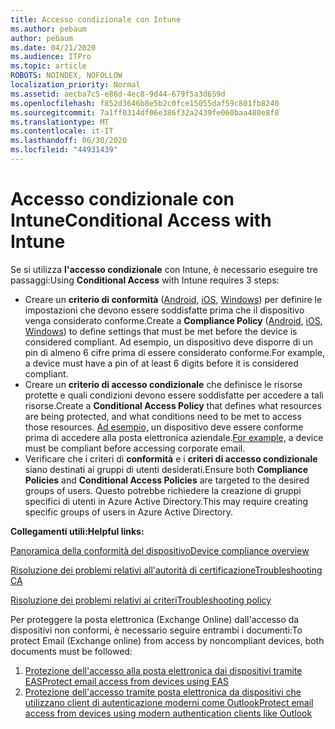 ```yaml
---
title: Accesso condizionale con Intune
ms.author: pebaum
author: pebaum
ms.date: 04/21/2020
ms.audience: ITPro
ms.topic: article
ROBOTS: NOINDEX, NOFOLLOW
localization_priority: Normal
ms.assetid: aecba7c5-e86d-4ec8-9d44-679f5a3d659d
ms.openlocfilehash: f852d3646b8e5b2c0fce15055daf59c801fb8240
ms.sourcegitcommit: 7a1ff0314df06e386f32a2439fe060baa480e8f8
ms.translationtype: MT
ms.contentlocale: it-IT
ms.lasthandoff: 06/30/2020
ms.locfileid: "44931439"
---
```

# <a name="conditional-access-with-intune"></a><span data-ttu-id="fd4ab-102">Accesso condizionale con Intune</span><span class="sxs-lookup"><span data-stu-id="fd4ab-102">Conditional Access with Intune</span></span>

<span data-ttu-id="fd4ab-103">Se si utilizza **l'accesso condizionale** con Intune, è necessario eseguire tre passaggi:</span><span class="sxs-lookup"><span data-stu-id="fd4ab-103">Using  **Conditional Access**  with Intune requires 3 steps:</span></span>

- <span data-ttu-id="fd4ab-104">Creare un **criterio di conformità** ([Android](https://docs.microsoft.com/intune/compliance-policy-create-android), [iOS](https://docs.microsoft.com/intune/compliance-policy-create-ios), [Windows](https://docs.microsoft.com//intune/compliance-policy-create-windows)) per definire le impostazioni che devono essere soddisfatte prima che il dispositivo venga considerato conforme.</span><span class="sxs-lookup"><span data-stu-id="fd4ab-104">Create a  **Compliance Policy**  ([Android](https://docs.microsoft.com/intune/compliance-policy-create-android),  [iOS](https://docs.microsoft.com/intune/compliance-policy-create-ios),  [Windows](https://docs.microsoft.com//intune/compliance-policy-create-windows)) to define settings that must be met before the device is considered compliant.</span></span> <span data-ttu-id="fd4ab-105">Ad esempio, un dispositivo deve disporre di un pin di almeno 6 cifre prima di essere considerato conforme.</span><span class="sxs-lookup"><span data-stu-id="fd4ab-105">For example, a device must have a pin of at least 6 digits before it is considered compliant.</span></span>
- <span data-ttu-id="fd4ab-106">Creare un **criterio di accesso condizionale** che definisce le risorse protette e quali condizioni devono essere soddisfatte per accedere a tali risorse.</span><span class="sxs-lookup"><span data-stu-id="fd4ab-106">Create a **Conditional Access Policy**  that defines what resources are being protected, and what conditions need to be met to access those resources.</span></span>  <span data-ttu-id="fd4ab-107">[Ad esempio,](https://docs.microsoft.com/intune/tutorial-protect-email-on-unmanaged-devices#create-conditional-access-policies) un dispositivo deve essere conforme prima di accedere alla posta elettronica aziendale.</span><span class="sxs-lookup"><span data-stu-id="fd4ab-107">[For example,](https://docs.microsoft.com/intune/tutorial-protect-email-on-unmanaged-devices#create-conditional-access-policies)  a device must be compliant before accessing corporate email.</span></span>
- <span data-ttu-id="fd4ab-108">Verificare che i criteri di **conformità** e i **criteri di accesso condizionale** siano destinati ai gruppi di utenti desiderati.</span><span class="sxs-lookup"><span data-stu-id="fd4ab-108">Ensure both **Compliance Policies**  and  **Conditional Access Policies**  are targeted to the desired groups of users.</span></span> <span data-ttu-id="fd4ab-109">Questo potrebbe richiedere la creazione di gruppi specifici di utenti in Azure Active Directory.</span><span class="sxs-lookup"><span data-stu-id="fd4ab-109">This may require creating specific groups of users in Azure Active Directory.</span></span>

<span data-ttu-id="fd4ab-110">**Collegamenti utili:**</span><span class="sxs-lookup"><span data-stu-id="fd4ab-110">**Helpful links:**</span></span>

[<span data-ttu-id="fd4ab-111">Panoramica della conformità del dispositivo</span><span class="sxs-lookup"><span data-stu-id="fd4ab-111">Device compliance overview</span></span>](https://docs.microsoft.com/intune/device-compliance-get-started)

[<span data-ttu-id="fd4ab-112">Risoluzione dei problemi relativi all'autorità di certificazione</span><span class="sxs-lookup"><span data-stu-id="fd4ab-112">Troubleshooting CA</span></span>](https://docs.microsoft.com/intune/troubleshoot-conditional-access)

[<span data-ttu-id="fd4ab-113">Risoluzione dei problemi relativi ai criteri</span><span class="sxs-lookup"><span data-stu-id="fd4ab-113">Troubleshooting policy</span></span>](https://docs.microsoft.com/intune/troubleshoot-policies-in-microsoft-intune)

<span data-ttu-id="fd4ab-114">Per proteggere la posta elettronica (Exchange Online) dall'accesso da dispositivi non conformi, è necessario seguire entrambi i documenti:</span><span class="sxs-lookup"><span data-stu-id="fd4ab-114">To protect Email (Exchange online) from access by noncompliant devices, both documents must be followed:</span></span>

1. [<span data-ttu-id="fd4ab-115">Protezione dell'accesso alla posta elettronica dai dispositivi tramite EAS</span><span class="sxs-lookup"><span data-stu-id="fd4ab-115">Protect email access from devices using EAS</span></span>](https://docs.microsoft.com/intune/tutorial-protect-email-on-unmanaged-devices)
2. [<span data-ttu-id="fd4ab-116">Protezione dell'accesso tramite posta elettronica da dispositivi che utilizzano client di autenticazione moderni come Outlook</span><span class="sxs-lookup"><span data-stu-id="fd4ab-116">Protect email access from devices using modern authentication clients like Outlook</span></span>](https://docs.microsoft.com/intune/tutorial-protect-email-on-enrolled-devices)